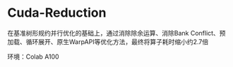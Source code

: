 # Cuda-Reduction

在基准树形规约并行优化的基础上，通过消除除余运算、消除Bank Conflict、预加载、循环展开、原生WarpAPI等优化方法，最终将算子耗时缩小约2.7倍

环境：Colab A100

